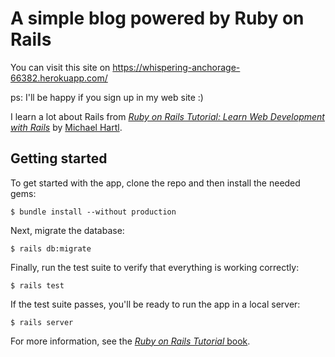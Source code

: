 # A simple blog powered by Ruby on Rails

You can visit this site on https://whispering-anchorage-66382.herokuapp.com/  

ps: I'll be happy if you sign up in my web site :)

I learn a lot about Rails from
[*Ruby on Rails Tutorial:
Learn Web Development with Rails*](http://www.railstutorial.org/)
by [Michael Hartl](http://www.michaelhartl.com/).



## Getting started

To get started with the app, clone the repo and then install the needed gems:

```
$ bundle install --without production
```

Next, migrate the database:

```
$ rails db:migrate
```

Finally, run the test suite to verify that everything is working correctly:

```
$ rails test
```

If the test suite passes, you'll be ready to run the app in a local server:

```
$ rails server
```

For more information, see the
[*Ruby on Rails Tutorial* book](http://www.railstutorial.org/book).
